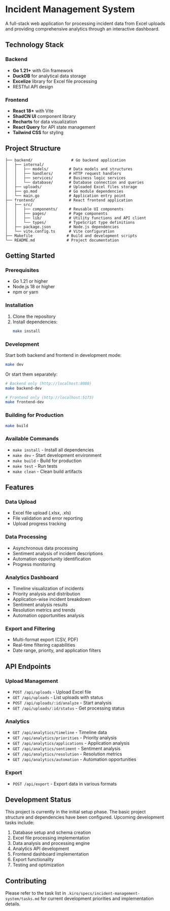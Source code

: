 # Incident Management System

A full-stack web application for processing incident data from Excel uploads and providing comprehensive analytics through an interactive dashboard.

## Technology Stack

### Backend
- **Go 1.21+** with Gin framework
- **DuckDB** for analytical data storage
- **Excelize** library for Excel file processing
- RESTful API design

### Frontend
- **React 18+** with Vite
- **ShadCN UI** component library
- **Recharts** for data visualization
- **React Query** for API state management
- **Tailwind CSS** for styling

## Project Structure

```
├── backend/                 # Go backend application
│   ├── internal/
│   │   ├── models/         # Data models and structures
│   │   ├── handlers/       # HTTP request handlers
│   │   ├── services/       # Business logic services
│   │   └── database/       # Database connection and queries
│   ├── uploads/            # Uploaded Excel files storage
│   ├── go.mod              # Go module dependencies
│   └── main.go             # Application entry point
├── frontend/               # React frontend application
│   ├── src/
│   │   ├── components/     # Reusable UI components
│   │   ├── pages/          # Page components
│   │   ├── lib/            # Utility functions and API client
│   │   └── types/          # TypeScript type definitions
│   ├── package.json        # Node.js dependencies
│   └── vite.config.ts      # Vite configuration
├── Makefile               # Build and development scripts
└── README.md              # Project documentation
```

## Getting Started

### Prerequisites
- Go 1.21 or higher
- Node.js 18 or higher
- npm or yarn

### Installation

1. Clone the repository
2. Install dependencies:
   ```bash
   make install
   ```

### Development

Start both backend and frontend in development mode:
```bash
make dev
```

Or start them separately:
```bash
# Backend only (http://localhost:8080)
make backend-dev

# Frontend only (http://localhost:5173)
make frontend-dev
```

### Building for Production

```bash
make build
```

### Available Commands

- `make install` - Install all dependencies
- `make dev` - Start development environment
- `make build` - Build for production
- `make test` - Run tests
- `make clean` - Clean build artifacts

## Features

### Data Upload
- Excel file upload (.xlsx, .xls)
- File validation and error reporting
- Upload progress tracking

### Data Processing
- Asynchronous data processing
- Sentiment analysis of incident descriptions
- Automation opportunity identification
- Progress monitoring

### Analytics Dashboard
- Timeline visualization of incidents
- Priority analysis and distribution
- Application-wise incident breakdown
- Sentiment analysis results
- Resolution metrics and trends
- Automation opportunities analysis

### Export and Filtering
- Multi-format export (CSV, PDF)
- Real-time filtering capabilities
- Date range, priority, and application filters

## API Endpoints

### Upload Management
- `POST /api/uploads` - Upload Excel file
- `GET /api/uploads` - List uploads with status
- `POST /api/uploads/:id/analyze` - Start analysis
- `GET /api/uploads/:id/status` - Get processing status

### Analytics
- `GET /api/analytics/timeline` - Timeline data
- `GET /api/analytics/priorities` - Priority analysis
- `GET /api/analytics/applications` - Application analysis
- `GET /api/analytics/sentiment` - Sentiment analysis
- `GET /api/analytics/resolution` - Resolution metrics
- `GET /api/analytics/automation` - Automation opportunities

### Export
- `POST /api/export` - Export data in various formats

## Development Status

This project is currently in the initial setup phase. The basic project structure and dependencies have been configured. Upcoming development tasks include:

1. Database setup and schema creation
2. Excel file processing implementation
3. Data analysis and processing engine
4. Analytics API development
5. Frontend dashboard implementation
6. Export functionality
7. Testing and optimization

## Contributing

Please refer to the task list in `.kiro/specs/incident-management-system/tasks.md` for current development priorities and implementation details.